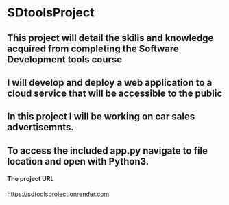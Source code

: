 # SDtoolsProject

## This project will detail the skills and knowledge acquired from completing the Software Development tools course
## I will develop and deploy a web application to a cloud service that will be accessible to the public
## In this project I will be working on car sales advertisemnts.

## To access the included app.py navigate to file location and open with Python3. 

#### The project URL  
https://sdtoolsproject.onrender.com
